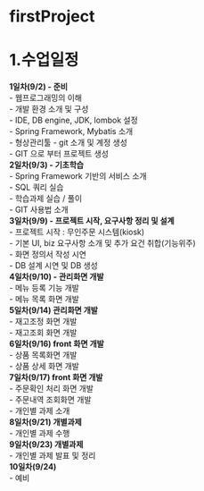 # firstProject

1.수업일정  
===========
  **1일차(9/2) - 준비**  
    - 웹프로그래밍의 이해  
    - 개발 환경 소개 및 구성  
      - IDE, DB engine, JDK, lombok 설정  
      - Spring Framework, Mybatis 소개  
      - 형상관리툴 - git 소개 및 계정 생성  
      - GIT 으로 부터 프로젝트 생성  
  **2일차(9/3) - 기초학습**   
      - Spring Framework 기반의 서비스 소개  
      - SQL 쿼리 실습  
      - 학습과제 실습 / 풀이  
      - GIT 사용법 소개  
  **3일차(9/9) - 프로젝트 시작, 요구사항 정리 및 설계**  
      - 프로젝트 시작 : 무인주문 시스템(kiosk)  
      - 기본 UI, biz 요구사항 소개 및 추가 요건 취합(기능위주)  
      - 화면 정의서 작성 시연  
      - DB 설계 시연 및 DB 생성  
  **4일차(9/10) - 관리화면 개발**  
      - 메뉴 등록 기능 개발  
      - 메뉴 목록 화면 개발  
  **5일차(9/14) 관리화면 개발**  
      - 재고조정 화면 개발  
      - 재고조회 화면 개발  
  **6일차(9/16) front 화면 개발**  
      - 상품 목록화면 개발  
      - 상품 상세 화면 개발  
  **7일차(9/17) front 화면 개발**  
      - 주문확인 처리 화면 개발  
      - 주문내역 조회화면 개발   
      - 개인별 과제 소개  
  **8일차(9/21) 개별과제**  
      - 개인별 과제 수행  
  **9일차(9/23) 개별과제**  
      - 개인별 과제 발표 및 정리  
  **10일차(9/24)**  
      - 예비  

